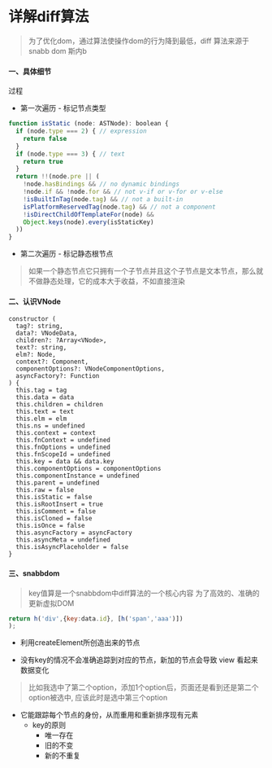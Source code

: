 # 详解diff算法

>为了优化dom，通过算法使操作dom的行为降到最低，diff 算法来源于 snabb dom 斯内b


#### 一、具体细节


过程

+ 第一次遍历 - 标记节点类型
```js
function isStatic (node: ASTNode): boolean {
  if (node.type === 2) { // expression
    return false
  }
  if (node.type === 3) { // text
    return true
  }
  return !!(node.pre || (
    !node.hasBindings && // no dynamic bindings
    !node.if && !node.for && // not v-if or v-for or v-else
    !isBuiltInTag(node.tag) && // not a built-in
    isPlatformReservedTag(node.tag) && // not a component
    !isDirectChildOfTemplateFor(node) &&
    Object.keys(node).every(isStaticKey)
  ))
}
```
+ 第二次遍历 - 标记静态根节点
 
> 如果一个静态节点它只拥有一个子节点并且这个子节点是文本节点，那么就不做静态处理，它的成本大于收益，不如直接渲染
 


#### 二、认识VNode

```es6
constructor (
  tag?: string,
  data?: VNodeData,
  children?: ?Array<VNode>,
  text?: string,
  elm?: Node,
  context?: Component,
  componentOptions?: VNodeComponentOptions,
  asyncFactory?: Function
) {
  this.tag = tag
  this.data = data
  this.children = children
  this.text = text
  this.elm = elm
  this.ns = undefined
  this.context = context
  this.fnContext = undefined
  this.fnOptions = undefined
  this.fnScopeId = undefined
  this.key = data && data.key
  this.componentOptions = componentOptions
  this.componentInstance = undefined
  this.parent = undefined
  this.raw = false
  this.isStatic = false
  this.isRootInsert = true
  this.isComment = false
  this.isCloned = false
  this.isOnce = false
  this.asyncFactory = asyncFactory
  this.asyncMeta = undefined
  this.isAsyncPlaceholder = false
}
```

#### 三、snabbdom

> key值算是一个snabbdom中diff算法的一个核心内容
> 为了高效的、准确的更新虚拟DOM

```js
return h('div',{key:data.id}, [h('span','aaa')])
);
```

+ 利用createElement所创造出来的节点

+ 没有key的情况不会准确追踪到对应的节点，新加的节点会导致 view 看起来数据变化

> 比如我选中了第二个option，添加1个option后，页面还是看到还是第二个option被选中, 应该此时是选中第三个option

+ 它能跟踪每个节点的身份，从而重用和重新排序现有元素
   + key的原则
      + 唯一存在
      + 旧的不变
      + 新的不重复


 

